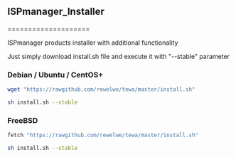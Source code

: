 ## ISPmanager_Installer
====================

ISPmanager products installer with additional functionality

Just simply download install.sh file and execute it with "--stable" parameter


### Debian / Ubuntu / CentOS+

``` bash
wget "https://rawgithub.com/rewelwe/tewa/master/install.sh"

sh install.sh --stable
````

### FreeBSD


``` bash
fetch "https://rawgithub.com/rewelwe/tewa/master/install.sh"

sh install.sh --stable
````
